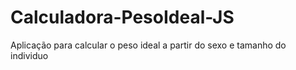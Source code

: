 # Calculadora-PesoIdeal-JS

<p>Aplicação para calcular o peso ideal a partir do sexo e tamanho do individuo</p>

<a src="https://uploaddeimagens.com.br/images/003/329/346/original/peso.gif?1625947706"></a>

